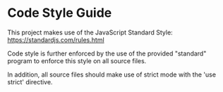 # Code Style Guide

This project makes use of the JavaScript Standard Style:
https://standardjs.com/rules.html

Code style is further enforced by the use of the provided "standard" program to enforce this style on all source files.

In addition, all source files should make use of strict mode with the 'use strict' directive.
